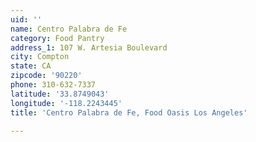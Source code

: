 ```yaml
---
uid: ''
name: Centro Palabra de Fe
category: Food Pantry
address_1: 107 W. Artesia Boulevard
city: Compton
state: CA
zipcode: '90220'
phone: 310-632-7337
latitude: '33.8749043'
longitude: '-118.2243445'
title: 'Centro Palabra de Fe, Food Oasis Los Angeles'

---
```

